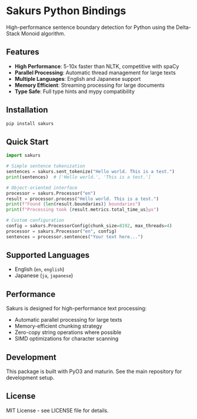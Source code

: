 # Sakurs Python Bindings

High-performance sentence boundary detection for Python using the Delta-Stack Monoid algorithm.

## Features

- **High Performance**: 5-10x faster than NLTK, competitive with spaCy
- **Parallel Processing**: Automatic thread management for large texts
- **Multiple Languages**: English and Japanese support
- **Memory Efficient**: Streaming processing for large documents
- **Type Safe**: Full type hints and mypy compatibility

## Installation

```bash
pip install sakurs
```

## Quick Start

```python
import sakurs

# Simple sentence tokenization
sentences = sakurs.sent_tokenize("Hello world. This is a test.")
print(sentences)  # ['Hello world.', 'This is a test.']

# Object-oriented interface
processor = sakurs.Processor("en")
result = processor.process("Hello world. This is a test.")
print(f"Found {len(result.boundaries)} boundaries")
print(f"Processing took {result.metrics.total_time_us}μs")

# Custom configuration
config = sakurs.ProcessorConfig(chunk_size=8192, max_threads=4)
processor = sakurs.Processor("en", config)
sentences = processor.sentences("Your text here...")
```

## Supported Languages

- English (`en`, `english`)
- Japanese (`ja`, `japanese`)

## Performance

Sakurs is designed for high-performance text processing:

- Automatic parallel processing for large texts
- Memory-efficient chunking strategy
- Zero-copy string operations where possible
- SIMD optimizations for character scanning

## Development

This package is built with PyO3 and maturin. See the main repository for development setup.

## License

MIT License - see LICENSE file for details.